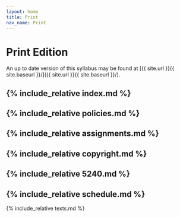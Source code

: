 ```yaml
---
layout: home
title: Print
nav_name: Print
---
```

# Print Edition
An up to date version of this syllabus may be found at [{{ site.url }}{{ site.baseurl }}/]({{ site.url }}{{ site.baseurl }}/).

{% include_relative index.md %}
---
{% include_relative policies.md %}
---
{% include_relative assignments.md %}
---
{% include_relative copyright.md %}
---
{% include_relative 5240.md %}
---
{% include_relative schedule.md %}
---
{% include_relative texts.md %}

